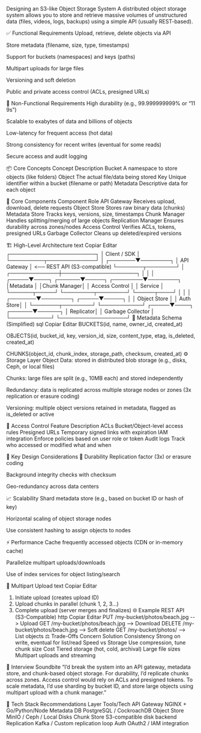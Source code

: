 Designing an S3-like Object Storage System
A distributed object storage system allows you to store and retrieve massive volumes of unstructured data (files, videos, logs, backups) using a simple API (usually REST-based).

✅ Functional Requirements
Upload, retrieve, delete objects via API

Store metadata (filename, size, type, timestamps)

Support for buckets (namespaces) and keys (paths)

Multipart uploads for large files

Versioning and soft deletion

Public and private access control (ACLs, presigned URLs)

🚫 Non-Functional Requirements
High durability (e.g., 99.999999999% or “11 9s”)

Scalable to exabytes of data and billions of objects

Low-latency for frequent access (hot data)

Strong consistency for recent writes (eventual for some reads)

Secure access and audit logging

📦 Core Concepts
Concept	Description
Bucket	A namespace to store objects (like folders)
Object	The actual file/data being stored
Key	Unique identifier within a bucket (filename or path)
Metadata	Descriptive data for each object

🧱 Core Components
Component	Role
API Gateway	Receives upload, download, delete requests
Object Store	Stores raw binary data (chunks)
Metadata Store	Tracks keys, versions, size, timestamps
Chunk Manager	Handles splitting/merging of large objects
Replication Manager	Ensures durability across zones/nodes
Access Control	Verifies ACLs, tokens, presigned URLs
Garbage Collector	Cleans up deleted/expired versions

🏗️ High-Level Architecture
text
Copiar
Editar
          ┌───────────────────────┐
          │     Client / SDK      │
          └─────────┬─────────────┘
                    │
            ┌───────▼────────┐
            │   API Gateway  │  <── REST API (S3-compatible)
            └───────┬────────┘
                    │
      ┌─────────────┼────────────────────┐
      │             │                    │
┌─────▼────┐ ┌──────▼─────┐     ┌────────▼────────┐
│Metadata  │ │Chunk Manager│     │ Access Control │
│ Service  │ └──────┬─────┘     └────────┬────────┘
└─────┬────┘        │                    │
      │     ┌───────▼────────┐     ┌─────▼─────┐
      │     │   Object Store │     │ Auth Store│
      │     └───────┬────────┘     └───────────┘
┌─────▼────┐  ┌──────▼──────┐
│ Replicator│  │ Garbage Collector │
└───────────┘  └──────────────────┘
🧮 Metadata Schema (Simplified)
sql
Copiar
Editar
BUCKETS(id, name, owner_id, created_at)

OBJECTS(id, bucket_id, key, version_id, size, content_type, etag, is_deleted, created_at)

CHUNKS(object_id, chunk_index, storage_path, checksum, created_at)
⚙️ Storage Layer
Object Data: stored in distributed blob storage (e.g., disks, Ceph, or local files)

Chunks: large files are split (e.g., 10MB each) and stored independently

Redundancy: data is replicated across multiple storage nodes or zones (3x replication or erasure coding)

Versioning: multiple object versions retained in metadata, flagged as is_deleted or active

🔐 Access Control
Feature	Description
ACLs	Bucket/Object-level access rules
Presigned URLs	Temporary signed links with expiration
IAM integration	Enforce policies based on user role or token
Audit logs	Track who accessed or modified what and when

🧠 Key Design Considerations
🧪 Durability
Replication factor (3x) or erasure coding

Background integrity checks with checksum

Geo-redundancy across data centers

📈 Scalability
Shard metadata store (e.g., based on bucket ID or hash of key)

Horizontal scaling of object storage nodes

Use consistent hashing to assign objects to nodes

⚡ Performance
Cache frequently accessed objects (CDN or in-memory cache)

Parallelize multipart uploads/downloads

Use of index services for object listing/search

🔁 Multipart Upload
text
Copiar
Editar
1. Initiate upload (creates upload ID)
2. Upload chunks in parallel (chunk 1, 2, 3…)
3. Complete upload (server merges and finalizes)
🌐 Example REST API (S3-Compatible)
http
Copiar
Editar
PUT /my-bucket/photos/beach.jpg     --> Upload
GET /my-bucket/photos/beach.jpg     --> Download
DELETE /my-bucket/photos/beach.jpg  --> Soft delete
GET /my-bucket/photos/              --> List objects
⚖️ Trade-Offs
Concern	Solution
Consistency	Strong on write, eventual for list/read
Speed vs Storage	Use compression, tune chunk size
Cost	Tiered storage (hot, cold, archival)
Large file sizes	Multipart uploads and streaming

💬 Interview Soundbite
“I’d break the system into an API gateway, metadata store, and chunk-based object storage. For durability, I’d replicate chunks across zones. Access control would rely on ACLs and presigned tokens. To scale metadata, I’d use sharding by bucket ID, and store large objects using multipart upload with a chunk manager.”

📘 Tech Stack Recommendations
Layer	Tools/Tech
API Gateway	NGINX + Go/Python/Node
Metadata DB	PostgreSQL / CockroachDB
Object Store	MinIO / Ceph / Local Disks
Chunk Store	S3-compatible disk backend
Replication	Kafka / Custom replication loop
Auth	OAuth2 / IAM integration